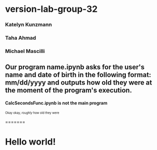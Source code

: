 # version-lab-group-32

### Katelyn Kunzmann
### Taha Ahmad
### Michael Mascilli

## Our program name.ipynb asks for the user's name and date of birth in the following format: mm/dd/yyyy and outputs how old they were at the moment of the program's execution.


#### CalcSecondsFunc.ipynb is not the main program

<sub><sup>Okay okay, <em>roughly</em> how old they were</sup></sub>




=======
# Hello world!